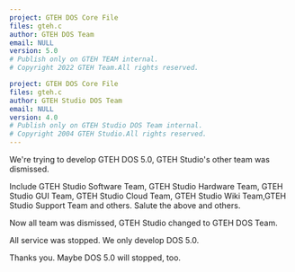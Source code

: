 ```yaml
---
project: GTEH DOS Core File
files: gteh.c
author: GTEH DOS Team
email: NULL
version: 5.0
# Publish only on GTEH TEAM internal.
# Copyright 2022 GTEH Team.All rights reserved.

project: GTEH DOS Core File
files: gteh.c
author: GTEH Studio DOS Team
email: NULL
version: 4.0
# Publish only on GTEH Studio DOS Team internal.
# Copyright 2004 GTEH Studio.All rights reserved.
---
```


We're trying to develop GTEH DOS 5.0, GTEH Studio's other team was dismissed.

Include GTEH Studio Software Team, GTEH Studio Hardware Team, GTEH Studio GUI Team, GTEH Studio Cloud Team, GTEH Studio Wiki Team,GTEH Studio Support Team and others. Salute the above and others.

Now all team was dismissed, GTEH Studio changed to GTEH DOS Team.

All service was stopped. We only develop DOS 5.0.

Thanks you. Maybe DOS 5.0 will stopped, too.




